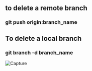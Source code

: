 ## to delete a remote branch 
### git push origin:branch_name

## To delete a local branch 
### git branch -d branch_name



![Capture](https://user-images.githubusercontent.com/92618945/191271459-9d4707cd-aca1-47c2-93be-3f5078cac96e.PNG)
